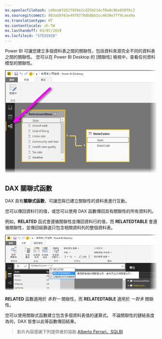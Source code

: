 ```yaml
---
ms.openlocfilehash: cd6ea6fd52f929e2cd254214cf0e8c96e858f6c2
ms.sourcegitcommit: 883a58f63e4978770db8bb1cc4630e7ff9caea9a
ms.translationtype: HT
ms.contentlocale: zh-TW
ms.lasthandoff: 03/07/2019
ms.locfileid: "57555928"
---
```

Power BI 可讓您建立多個資料表之間的關聯性，包括資料來源完全不同的資料表之間的關聯性。 您可以在 Power BI Desktop 的 [關聯性] 檢視中，查看任何資料模型的關聯性。

![](media/7-5-table-relationships-and-dax/dax-relationships_1.png)

## <a name="dax-relational-functions"></a>DAX 關聯式函數
DAX 具有**關聯式函數**，可讓您與已建立關聯性的資料表進行互動。

您可以傳回資料行的值，或您可以使用 DAX 函數傳回具有關聯性的所有資料列。

例如，**RELATED** 函式會遵循關聯性並傳回資料行的值，而 **RELATEDTABLE** 會遵循關聯性，並傳回經篩選只包含相關資料列的整個資料表。

![](media/7-5-table-relationships-and-dax/dax-relationships_2.png)

**RELATED** 函數適用於 *多對一* 關聯性，而 **RELATEDTABLE** 適用於 *一對多* 關聯性。

您可以使用關聯式函數建立包含多個資料表值的運算式。 不論關聯性的鏈結長度為何，DAX 皆會以此等函數傳回結果。

> 影片內容感謝下列提供者的協助 [Alberto Ferrari、SQLBI](http://www.sqlbi.com/learning-dax)
> 
> 

